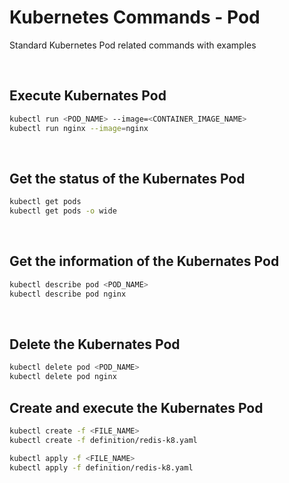 # Kubernetes Commands - Pod

Standard Kubernetes Pod related commands with examples

<br/>

## Execute Kubernates Pod

```sh
kubectl run <POD_NAME> --image=<CONTAINER_IMAGE_NAME>
kubectl run nginx --image=nginx
```

<br/>

## Get the status of the Kubernates Pod

```sh
kubectl get pods
kubectl get pods -o wide
```

<br/>

## Get the information of the Kubernates Pod

```sh
kubectl describe pod <POD_NAME>
kubectl describe pod nginx
```

<br/>

## Delete the Kubernates Pod

```sh
kubectl delete pod <POD_NAME>
kubectl delete pod nginx
```

## Create and execute the Kubernates Pod

```sh
kubectl create -f <FILE_NAME>
kubectl create -f definition/redis-k8.yaml

kubectl apply -f <FILE_NAME>
kubectl apply -f definition/redis-k8.yaml
```

<br/>
<br/>
